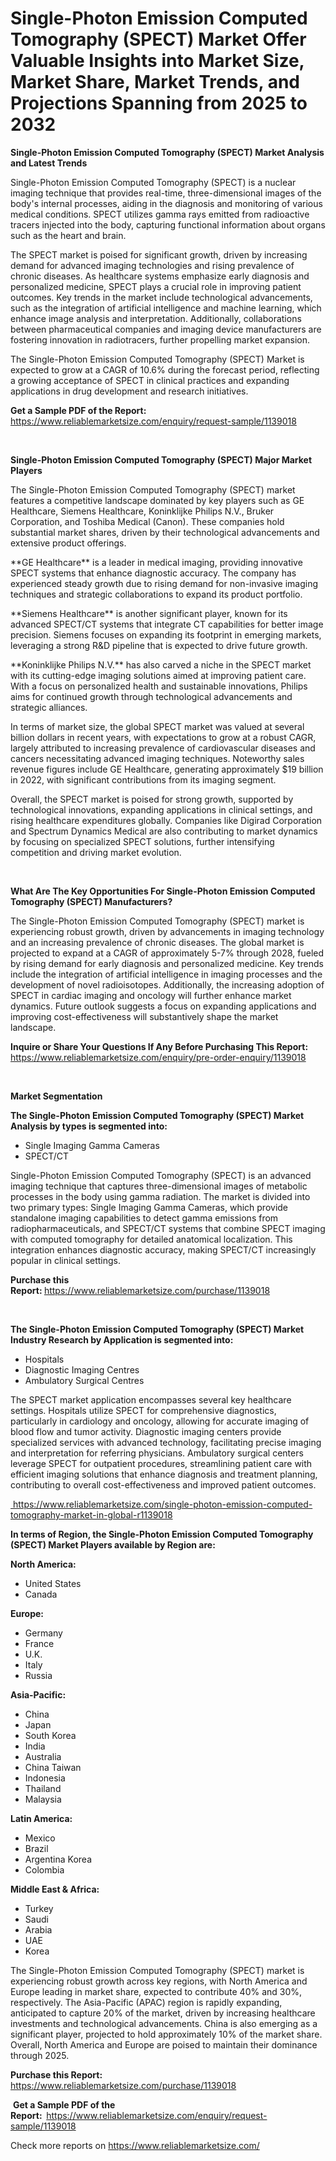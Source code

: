 <p><h1>Single-Photon Emission Computed Tomography (SPECT) Market Offer Valuable Insights into Market Size, Market Share, Market Trends, and Projections Spanning from 2025 to 2032</h1></p><p><strong>Single-Photon Emission Computed Tomography (SPECT) Market Analysis and Latest Trends</strong></p>
<p><p>Single-Photon Emission Computed Tomography (SPECT) is a nuclear imaging technique that provides real-time, three-dimensional images of the body's internal processes, aiding in the diagnosis and monitoring of various medical conditions. SPECT utilizes gamma rays emitted from radioactive tracers injected into the body, capturing functional information about organs such as the heart and brain. </p><p>The SPECT market is poised for significant growth, driven by increasing demand for advanced imaging technologies and rising prevalence of chronic diseases. As healthcare systems emphasize early diagnosis and personalized medicine, SPECT plays a crucial role in improving patient outcomes. Key trends in the market include technological advancements, such as the integration of artificial intelligence and machine learning, which enhance image analysis and interpretation. Additionally, collaborations between pharmaceutical companies and imaging device manufacturers are fostering innovation in radiotracers, further propelling market expansion.</p><p>The Single-Photon Emission Computed Tomography (SPECT) Market is expected to grow at a CAGR of 10.6% during the forecast period, reflecting a growing acceptance of SPECT in clinical practices and expanding applications in drug development and research initiatives.</p></p>
<p><strong>Get a Sample PDF of the Report:&nbsp;</strong> <a href="https://www.reliablemarketsize.com/enquiry/request-sample/1139018?utm_campaign=2384&utm_medium=2&utm_source=Github&utm_content=ia&utm_term=25032025&utm_id=single-photon-emission-computed-tomography-spect">https://www.reliablemarketsize.com/enquiry/request-sample/1139018</a></p>
<p>&nbsp;</p>
<p><strong>Single-Photon Emission Computed Tomography (SPECT) Major Market Players</strong></p>
<p><p>The Single-Photon Emission Computed Tomography (SPECT) market features a competitive landscape dominated by key players such as GE Healthcare, Siemens Healthcare, Koninklijke Philips N.V., Bruker Corporation, and Toshiba Medical (Canon). These companies hold substantial market shares, driven by their technological advancements and extensive product offerings.</p><p>**GE Healthcare** is a leader in medical imaging, providing innovative SPECT systems that enhance diagnostic accuracy. The company has experienced steady growth due to rising demand for non-invasive imaging techniques and strategic collaborations to expand its product portfolio.</p><p>**Siemens Healthcare** is another significant player, known for its advanced SPECT/CT systems that integrate CT capabilities for better image precision. Siemens focuses on expanding its footprint in emerging markets, leveraging a strong R&D pipeline that is expected to drive future growth.</p><p>**Koninklijke Philips N.V.** has also carved a niche in the SPECT market with its cutting-edge imaging solutions aimed at improving patient care. With a focus on personalized health and sustainable innovations, Philips aims for continued growth through technological advancements and strategic alliances.</p><p>In terms of market size, the global SPECT market was valued at several billion dollars in recent years, with expectations to grow at a robust CAGR, largely attributed to increasing prevalence of cardiovascular diseases and cancers necessitating advanced imaging techniques. Noteworthy sales revenue figures include GE Healthcare, generating approximately $19 billion in 2022, with significant contributions from its imaging segment.</p><p>Overall, the SPECT market is poised for strong growth, supported by technological innovations, expanding applications in clinical settings, and rising healthcare expenditures globally. Companies like Digirad Corporation and Spectrum Dynamics Medical are also contributing to market dynamics by focusing on specialized SPECT solutions, further intensifying competition and driving market evolution.</p></p>
<p>&nbsp;</p>
<p><strong>What Are The Key Opportunities For Single-Photon Emission Computed Tomography (SPECT) Manufacturers?</strong></p>
<p><p>The Single-Photon Emission Computed Tomography (SPECT) market is experiencing robust growth, driven by advancements in imaging technology and an increasing prevalence of chronic diseases. The global market is projected to expand at a CAGR of approximately 5-7% through 2028, fueled by rising demand for early diagnosis and personalized medicine. Key trends include the integration of artificial intelligence in imaging processes and the development of novel radioisotopes. Additionally, the increasing adoption of SPECT in cardiac imaging and oncology will further enhance market dynamics. Future outlook suggests a focus on expanding applications and improving cost-effectiveness will substantively shape the market landscape.</p></p>
<p><strong>Inquire or Share Your Questions If Any Before Purchasing This Report:</strong> <a href="https://www.reliablemarketsize.com/enquiry/pre-order-enquiry/1139018?utm_campaign=2384&utm_medium=2&utm_source=Github&utm_content=ia&utm_term=25032025&utm_id=single-photon-emission-computed-tomography-spect">https://www.reliablemarketsize.com/enquiry/pre-order-enquiry/1139018</a></p>
<p>&nbsp;</p>
<p><strong>Market Segmentation</strong></p>
<p><strong>The Single-Photon Emission Computed Tomography (SPECT) Market Analysis by types is segmented into:</strong></p>
<p><ul><li>Single Imaging Gamma Cameras</li><li>SPECT/CT</li></ul></p>
<p><p>Single-Photon Emission Computed Tomography (SPECT) is an advanced imaging technique that captures three-dimensional images of metabolic processes in the body using gamma radiation. The market is divided into two primary types: Single Imaging Gamma Cameras, which provide standalone imaging capabilities to detect gamma emissions from radiopharmaceuticals, and SPECT/CT systems that combine SPECT imaging with computed tomography for detailed anatomical localization. This integration enhances diagnostic accuracy, making SPECT/CT increasingly popular in clinical settings.</p></p>
<p><strong>Purchase this Report:&nbsp;</strong><a href="https://www.reliablemarketsize.com/purchase/1139018?utm_campaign=2384&utm_medium=2&utm_source=Github&utm_content=ia&utm_term=25032025&utm_id=single-photon-emission-computed-tomography-spect">https://www.reliablemarketsize.com/purchase/1139018</a></p>
<p>&nbsp;</p>
<p><strong>The Single-Photon Emission Computed Tomography (SPECT) Market Industry Research by Application is segmented into:</strong></p>
<p><ul><li>Hospitals</li><li>Diagnostic Imaging Centres</li><li>Ambulatory Surgical Centres</li></ul></p>
<p><p>The SPECT market application encompasses several key healthcare settings. Hospitals utilize SPECT for comprehensive diagnostics, particularly in cardiology and oncology, allowing for accurate imaging of blood flow and tumor activity. Diagnostic imaging centers provide specialized services with advanced technology, facilitating precise imaging and interpretation for referring physicians. Ambulatory surgical centers leverage SPECT for outpatient procedures, streamlining patient care with efficient imaging solutions that enhance diagnosis and treatment planning, contributing to overall cost-effectiveness and improved patient outcomes.</p></p>
<p><a href="https://www.reliablemarketsize.com/single-photon-emission-computed-tomography-market-in-global-r1139018?utm_campaign=2384&utm_medium=2&utm_source=Github&utm_content=ia&utm_term=25032025&utm_id=single-photon-emission-computed-tomography-spect">&nbsp;https://www.reliablemarketsize.com/single-photon-emission-computed-tomography-market-in-global-r1139018</a></p>
<p><strong>In terms of Region, the Single-Photon Emission Computed Tomography (SPECT) Market Players available by Region are:</strong></p>
<p>
    <p> <strong> North America: </strong>
        <ul>
            <li>United States</li>
            <li>Canada</li>
        </ul>
        </p> 
    <p> <strong> Europe: </strong>
        <ul>
            <li>Germany</li>
            <li>France</li>
            <li>U.K.</li>
            <li>Italy</li>
            <li>Russia</li>
        </ul>
        </p> 
    <p> <strong> Asia-Pacific: </strong>
        <ul>
            <li>China</li>
            <li>Japan</li>
            <li>South Korea</li>
            <li>India</li>
            <li>Australia</li>
            <li>China Taiwan</li>
            <li>Indonesia</li>
            <li>Thailand</li>
            <li>Malaysia</li>
        </ul>
        </p> 
    <p> <strong> Latin America: </strong>
        <ul>
            <li>Mexico</li>
            <li>Brazil</li>
            <li>Argentina Korea</li>
            <li>Colombia</li>
        </ul>
        </p> 
    <p> <strong> Middle East & Africa: </strong>
        <ul>
            <li>Turkey</li>
            <li>Saudi</li>
            <li>Arabia</li>
            <li>UAE</li>
            <li>Korea</li>
        </ul>
    </p>
    </p>
<p><p>The Single-Photon Emission Computed Tomography (SPECT) market is experiencing robust growth across key regions, with North America and Europe leading in market share, expected to contribute 40% and 30%, respectively. The Asia-Pacific (APAC) region is rapidly expanding, anticipated to capture 20% of the market, driven by increasing healthcare investments and technological advancements. China is also emerging as a significant player, projected to hold approximately 10% of the market share. Overall, North America and Europe are poised to maintain their dominance through 2025.</p></p>
<p><strong>Purchase this Report: </strong><a href="https://www.reliablemarketsize.com/purchase/1139018?utm_campaign=2384&utm_medium=2&utm_source=Github&utm_content=ia&utm_term=25032025&utm_id=single-photon-emission-computed-tomography-spect">https://www.reliablemarketsize.com/purchase/1139018</a></p>
<p>&nbsp;<strong>Get a Sample PDF of the Report:&nbsp;&nbsp;</strong><a href="https://www.reliablemarketsize.com/enquiry/request-sample/1139018?utm_campaign=2384&utm_medium=2&utm_source=Github&utm_content=ia&utm_term=25032025&utm_id=single-photon-emission-computed-tomography-spect">https://www.reliablemarketsize.com/enquiry/request-sample/1139018</a></p>
<p><strong></strong></p>
<p>Check more reports on <a href="https://www.reliablemarketsize.com/?utm_campaign=2384&utm_medium=2&utm_source=Github&utm_content=ia&utm_term=25032025&utm_id=single-photon-emission-computed-tomography-spect">https://www.reliablemarketsize.com/</a></p>